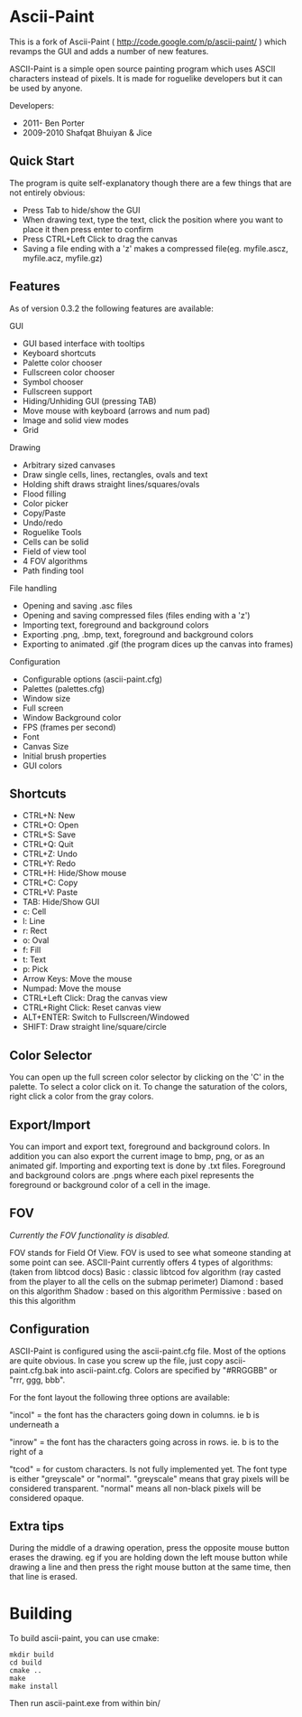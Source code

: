Ascii-Paint
===========

This is a fork of Ascii-Paint ( http://code.google.com/p/ascii-paint/ ) which revamps the GUI and adds a number of new features.

ASCII-Paint is a simple open source painting program which uses ASCII characters instead of pixels. It is made for roguelike developers but it can be used by anyone. 

Developers:
*  2011- Ben Porter
*  2009-2010 Shafqat Bhuiyan & Jice

Quick Start
-----------

The program is quite self-explanatory though there are a few things that are not entirely obvious:

*  Press Tab to hide/show the GUI
*  When drawing text, type the text, click the position where you want to place it then press enter to confirm
*  Press CTRL+Left Click to drag the canvas
*  Saving a file ending with a 'z' makes a compressed file(eg. myfile.ascz, myfile.acz, myfile.gz)

Features
-----------
As of version 0.3.2 the following features are available:

GUI

*  GUI based interface with tooltips 
*  Keyboard shortcuts 
*  Palette color chooser 
*  Fullscreen color chooser 
*  Symbol chooser 
*  Fullscreen support 
*  Hiding/Unhiding GUI (pressing TAB) 
*  Move mouse with keyboard (arrows and num pad) 
*  Image and solid view modes
*  Grid

Drawing

*  Arbitrary sized canvases
*  Draw single cells, lines, rectangles, ovals and text 
*  Holding shift draws straight lines/squares/ovals 
*  Flood filling 
*  Color picker 
*  Copy/Paste
*  Undo/redo 
*  Roguelike Tools
*  Cells can be solid
*  Field of view tool 
*  4 FOV algorithms 
*  Path finding tool

File handling

*  Opening and saving .asc files
*  Opening and saving compressed files (files ending with a 'z') 
*  Importing text, foreground and background colors 
*  Exporting .png, .bmp, text, foreground and background colors
*  Exporting to animated .gif (the program dices up the canvas into frames)

Configuration

*  Configurable options (ascii-paint.cfg) 
*  Palettes (palettes.cfg)
*  Window size 
*  Full screen 
*  Window Background color 
*  FPS (frames per second)
*  Font
*  Canvas Size 
*  Initial brush properties 
*  GUI colors

Shortcuts
---------

*  CTRL+N: New
*  CTRL+O: Open
*  CTRL+S: Save
*  CTRL+Q: Quit
*  CTRL+Z: Undo 
*  CTRL+Y: Redo 
*  CTRL+H: Hide/Show mouse
*  CTRL+C: Copy 
*  CTRL+V: Paste  
*  TAB: Hide/Show GUI 
*  c: Cell 
*  l: Line 
*  r: Rect 
*  o: Oval 
*  f: Fill 
*  t: Text
*  p: Pick 
*  Arrow Keys: Move the mouse 
*  Numpad: Move the mouse 
*  CTRL+Left Click: Drag the canvas view 
*  CTRL+Right Click: Reset canvas view 
*  ALT+ENTER: Switch to Fullscreen/Windowed 
*  SHIFT: Draw straight line/square/circle

Color Selector
--------------
You can open up the full screen color selector by clicking on the 'C' in the palette.
To select a color click on it.
To change the saturation of the colors, right click a color from the gray colors.

Export/Import
-------------
You can import and export text, foreground and background colors. In addition you can also export the current image to bmp, png, or as an animated gif.
Importing and exporting text is done by .txt files.
Foreground and background colors are .pngs where each pixel represents the foreground or background color of a cell in the image.

FOV
---
_Currently the FOV functionality is disabled._

FOV stands for Field Of View. FOV is used to see what someone standing at some point can see. ASCII-Paint currently offers 4 types of algorithms:
(taken from libtcod docs)
Basic : classic libtcod fov algorithm (ray casted from the player to all the cells on the submap perimeter)
Diamond : based on this algorithm
Shadow : based on this algorithm
Permissive : based on this this algorithm
 
Configuration
-------------
ASCII-Paint is configured using the ascii-paint.cfg file. Most of the options are quite obvious. In case you screw up the file, just copy ascii-paint.cfg.bak into ascii-paint.cfg.
Colors are specified by "#RRGGBB" or "rrr, ggg, bbb".

For the font layout the following three options are available: 

"incol" = the font has the characters going down in columns. ie b is underneath a

"inrow" = the font has the characters going across in rows. ie. b is to the right of a

"tcod" = for custom characters. Is not fully implemented yet. 
The font type is either "greyscale" or "normal". "greyscale" means that gray pixels will be considered transparent. "normal" means all non-black pixels will be considered opaque.

Extra tips
----------
During the middle of a drawing operation, press the opposite mouse button erases the drawing. eg if you are holding down the left mouse button while drawing a line and then press the right mouse button at the same time, then that line is erased. 

Building
========

To build ascii-paint, you can use cmake:

    mkdir build
    cd build
    cmake ..
    make
    make install

Then run ascii-paint.exe from within bin/
